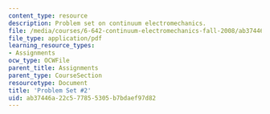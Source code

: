 ```yaml
---
content_type: resource
description: Problem set on continuum electromechanics.
file: /media/courses/6-642-continuum-electromechanics-fall-2008/ab37446a22c577855305b7bdaef97d82_pset2.pdf
file_type: application/pdf
learning_resource_types:
- Assignments
ocw_type: OCWFile
parent_title: Assignments
parent_type: CourseSection
resourcetype: Document
title: 'Problem Set #2'
uid: ab37446a-22c5-7785-5305-b7bdaef97d82
---
```

